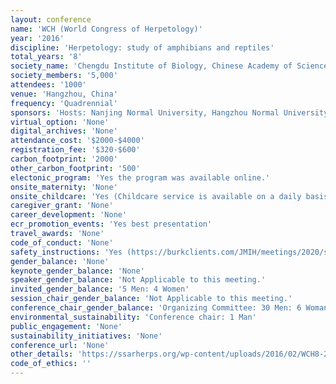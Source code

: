 ```yaml
---
layout: conference 
name: 'WCH (World Congress of Herpetology)'
year: '2016'
discipline: 'Herpetology: study of amphibians and reptiles'
total_years: '8'
society_name: 'Chengdu Institute of Biology, Chinese Academy of Sciences(CAS), Institute of Zoology, CAS Kunming Institute of Zoology, CAS, Sponsoring Societies:China Zoological Society Chines Herpetological Society, International Society of Zoological Sciences, Society for the Study of Amphibians and Reptiles'
society_members: '5,000'
attendees: '1000'
venue: 'Hangzhou, China'
frequency: 'Quadrennial'
sponsors: 'Hosts: Nanjing Normal University, Hangzhou Normal University, Lishui University, Co-Hosts: Chengdu Institute of Biology, Chinese Academy of Sciences (CAS), Institute of Zoology, CAS, Kunming Institute of Zoology, CAS, Sponsoring Societies: China Zoological Society, Chinese Herpetological Society, International Society of Zoological Sciences, Society for the Study of Amphibians and Reptiles'
virtual_option: 'None'
digital_archives: 'None'
attendance_cost: '$2000-$4000'
registration_fee: '$320-$600'
carbon_footprint: '2000'
other_carbon_footprint: '500'
electonic_program: 'Yes the program was available online.'
onsite_maternity: 'None'
onsite_childcare: 'Yes (Childcare service is available on a daily basis in NCGH. You need to register your child in advance. )'
caregiver_grant: 'None'
career_development: 'None'
ecr_promotion_events: 'Yes best presentation'
travel_awards: 'None'
code_of_conduct: 'None'
safety_instructions: 'Yes (https://burkclients.com/JMIH/meetings/2020/site/conduct.html)'
gender_balance: 'None'
keynote_gender_balance: 'None'
speaker_gender_balance: 'Not Applicable to this meeting.'
invited_gender_balance: '5 Men: 4 Women'
session_chair_gender_balance: 'Not Applicable to this meeting.'
conference_chair_gender_balance: 'Organizing Committee: 30 Men: 6 Woman, Scientific Committee: 25 Men: 8 Women'
environmental_sustainability: 'Conference chair: 1 Man'
public_engagement: 'None'
sustainability_initiatives: 'None'
conference_url: 'None'
other_details: 'https://ssarherps.org/wp-content/uploads/2016/02/WCH8-2nd-Announce.pdf'
code_of_ethics: ''
---
```

